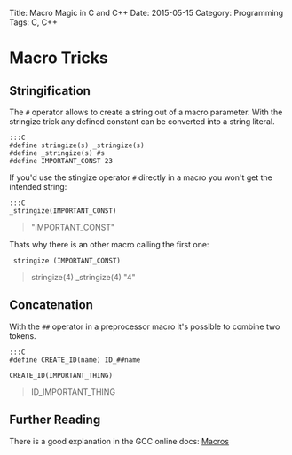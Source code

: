 Title: Macro Magic in C and C++
Date: 2015-05-15
Category: Programming
Tags: C, C++


Macro Tricks
============

Stringification
---------------
The `#` operator allows to create a string out of a macro parameter. With the stringize trick any defined constant can be converted into a string literal.

    :::C
    #define stringize(s) _stringize(s)
    #define _stringize(s) #s
    #define IMPORTANT_CONST 23

If you'd use the stingize operator `#` directly in a macro you won't get the intended string:

    :::C
    _stringize(IMPORTANT_CONST)

> "IMPORTANT_CONST"

Thats why there is an other macro calling the first one:

     stringize (IMPORTANT_CONST)

> stringize(4)
> _stringize(4)
> "4"

Concatenation
-------------

With the `##` operator in a preprocessor macro it's possible to combine two tokens.

    :::C
    #define CREATE_ID(name) ID_##name
    
    CREATE_ID(IMPORTANT_THING)

> ID_IMPORTANT_THING


Further Reading
---------------
There is a good explanation in the GCC online docs:
[Macros](https://gcc.gnu.org/onlinedocs/cpp/Macros.html#Macros)


